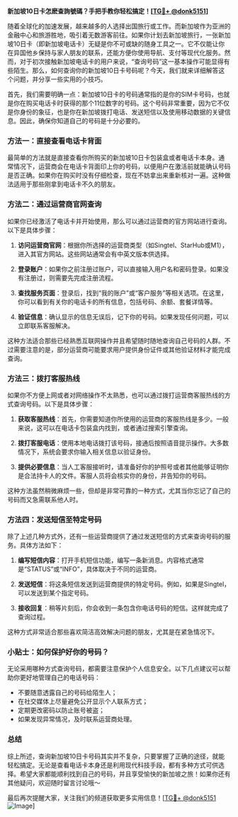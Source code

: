 **新加坡10日卡怎麽查詢號碼？手把手教你轻松搞定！[[TG💪+ @donk5151](https://t.me/s/donk5151)]**

随着全球化的加速发展，越来越多的人选择出国旅行或工作。而新加坡作为亚洲的金融中心和旅游胜地，吸引着无数游客前往。如果你计划去新加坡旅行，一张新加坡10日卡（即新加坡电话卡）无疑是你不可或缺的随身工具之一。它不仅能让你在异国他乡保持与家人朋友的联系，还能方便你使用导航、支付等现代化服务。然而，对于初次接触新加坡电话卡的用户来说，“查询号码”这一基本操作可能显得有些陌生。那么，如何查询你的新加坡10日卡号码呢？今天，我们就来详细解答这个问题，并分享一些实用的小技巧。

首先，我们需要明确一点：新加坡10日卡的号码通常指的是你的SIM卡号码，也就是你在购买电话卡时获得的那个11位数字的号码。这个号码非常重要，因为它不仅是你身份的象征，也是你在新加坡拨打电话、发送短信以及使用移动数据的关键信息。因此，确保你知道自己的号码是十分必要的。

### 方法一：直接查看电话卡背面

最简单的方法就是直接查看你所购买的新加坡10日卡包装盒或者电话卡本身。通常情况下，运营商会在电话卡背面印上你的号码，以便用户在激活前就能确认号码是否正确。如果你在购买时没有仔细检查，现在不妨拿出来重新核对一遍。这种做法适用于那些刚拿到电话卡不久的朋友。

### 方法二：通过运营商官网查询

如果你已经激活了电话卡并开始使用，那么可以通过运营商的官方网站进行查询。以下是具体步骤：

1. **访问运营商官网**：根据你所选择的运营商类型（如Singtel、StarHub或M1），进入其官方网站。这些网站通常会有中英文版本供选择。
   
2. **登录账户**：如果你之前注册过账户，可以直接输入用户名和密码登录。如果没有注册过，则需要先完成注册流程。

3. **查找服务页面**：登录后，找到“我的账户”或“客户服务”等相关选项。在这里，你可以看到有关你的电话卡的所有信息，包括号码、余额、套餐详情等。

4. **验证信息**：确认显示的信息无误后，记下你的号码。如果发现任何问题，可以立即联系客服解决。

这种方法适合那些已经熟悉互联网操作并且希望随时随地查询自己号码的人群。不过需要注意的是，部分运营商可能要求用户提供身份证件或其他验证材料才能完成查询。

### 方法三：拨打客服热线

如果你不方便上网或者对网络操作不太熟悉，也可以通过拨打运营商客服热线的方式查询号码。以下是具体步骤：

1. **获取客服热线**：首先，你需要知道你所使用的运营商的客服热线是多少。一般来说，这可以在电话卡包装盒内找到，或者通过搜索引擎查询。

2. **拨打客服电话**：使用本地电话拨打该号码，接通后按照语音提示操作。大多数情况下，系统会要求你输入相关信息以验证身份。

3. **提供必要信息**：当人工客服接听时，请准备好你的护照号或者其他能够证明你是合法持卡人的文件。客服人员将会核实你的身份，并告知你的号码。

这种方法虽然稍微麻烦一些，但却是非常可靠的一种方式，尤其当你忘记了自己的号码而又急需联系他人时。

### 方法四：发送短信至特定号码

除了上述几种方式外，还有一些运营商提供了通过发送短信的方式来查询号码的服务。具体方法如下：

1. **编写短信内容**：打开手机短信功能，编写一条新消息。内容格式通常是“STATUS”或“INFO”，具体取决于不同的运营商。

2. **发送短信**：将这条短信发送到运营商提供的特定号码。例如，如果是Singtel，可以发送到某个指定号码。

3. **接收回复**：稍等片刻后，你会收到一条包含你电话号码的短信。这样就完成了查询过程。

这种方式非常适合那些喜欢简洁高效解决问题的朋友，尤其是在紧急情况下。

### 小贴士：如何保护好你的号码？

无论采用哪种方式查询号码，都需要注意保护个人信息安全。以下几点建议可以帮助你更好地管理自己的电话号码：

- 不要随意透露自己的号码给陌生人；
- 在社交媒体上尽量避免公开显示个人联系方式；
- 定期更改密码以防止账号被盗；
- 如果发现异常情况，及时联系运营商处理。

### 总结

综上所述，查询新加坡10日卡号码其实并不复杂，只要掌握了正确的途径，就能轻松搞定。无论是查看电话卡本身还是利用现代科技手段，都有多种方式可供选择。希望大家都能顺利找到自己的号码，并且享受愉快的新加坡之旅！如果你还有其他疑问，欢迎随时留言讨论哦～

最后再次提醒大家，关注我们的频道获取更多实用信息！[[TG💪+ @donk5151](https://t.me/s/donk5151) ![Image](https://i.postimg.cc/rwNCRYN7/Snipaste-2025-04-30-17-27-05.png)]